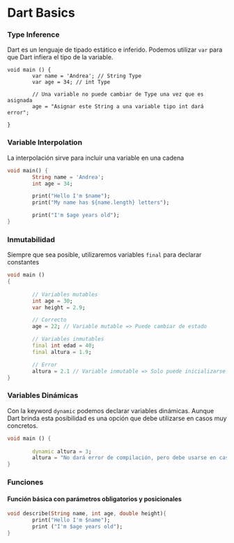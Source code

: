 # Dart Basics

### Type Inference

Dart es un lenguaje de tipado estático e inferido. Podemos utilizar `var` para que Dart infiera el tipo de la variable.

```
void main () {
		var name = 'Andrea'; // String Type
		var age = 34; // int Type

		// Una variable no puede cambiar de Type una vez que es asignada
		age = "Asignar este String a una variable tipo int dará error";

}
```

### Variable Interpolation

La interpolación sirve para incluir una variable en una cadena

```dart
void main() {
		String name = 'Andrea';
		int age = 34;

		print("Hello I'm $name");
		print("My name has ${name.length} letters");

		print("I'm $age years old");
}
```

### Inmutabilidad

Siempre que sea posible, utilizaremos variables `final` para declarar constantes

```dart
void main () 
{
	
		// Variables mutables
		int age = 30;
		var height = 2.9;

		// Correcto
		age = 22; // Variable mutable => Puede cambiar de estado

		// Variables inmutables
		final int edad = 40;
		final altura = 1.9;

		// Error
		altura = 2.1 // Variable inmutable => Solo puede inicializarse una vez
}
```

### Variables Dinámicas

Con la keyword `dynamic` podemos declarar variables dinámicas. Aunque Dart brinda esta posibilidad es una opción que debe utilizarse en casos muy concretos.

```dart
void main () {
		
		dynamic altura = 3;
		altura = "No dará error de compilación, pero debe usarse en casos muy concretos"
}
```

### Funciones

#### Función básica con parámetros obligatorios y posicionales

```dart
void describe(String name, int age, double height){
		print("Hello I'm $name");
		print ("I'm $age years old");
}
```
